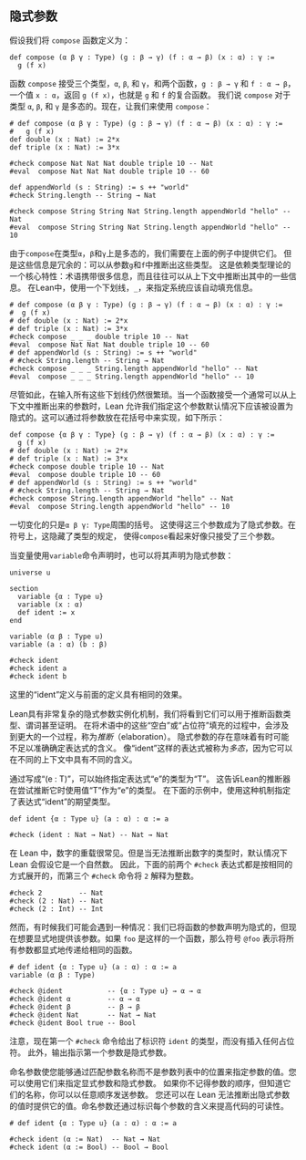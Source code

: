 ## 隐式参数

假设我们将 `compose` 函数定义为：

```lean
def compose (α β γ : Type) (g : β → γ) (f : α → β) (x : α) : γ :=
  g (f x)
```

函数 `compose` 接受三个类型，``α``, ``β``, 和 ``γ``，和两个函数，``g : β → γ`` 和 ``f : α → β``，一个值 `x : α`，返回 ``g (f x)``，也就是 ``g`` 和 ``f`` 的复合函数。
我们说 `compose` 对于类型 ``α``, ``β``, 和 ``γ`` 是多态的。现在，让我们来使用 `compose`：

```lean
# def compose (α β γ : Type) (g : β → γ) (f : α → β) (x : α) : γ :=
#   g (f x)
def double (x : Nat) := 2*x
def triple (x : Nat) := 3*x

#check compose Nat Nat Nat double triple 10 -- Nat
#eval  compose Nat Nat Nat double triple 10 -- 60

def appendWorld (s : String) := s ++ "world"
#check String.length -- String → Nat

#check compose String String Nat String.length appendWorld "hello" -- Nat
#eval  compose String String Nat String.length appendWorld "hello" -- 10
```

由于``compose``在类型``α``，``β``和``γ``上是多态的，我们需要在上面的例子中提供它们。
但是这些信息是冗余的：可以从参数``g``和``f``中推断出这些类型。
这是依赖类型理论的一个核心特性：术语携带很多信息，而且往往可以从上下文中推断出其中的一些信息。
在Lean中，使用一个下划线，``_``，来指定系统应该自动填充信息。

```lean
# def compose (α β γ : Type) (g : β → γ) (f : α → β) (x : α) : γ :=
#  g (f x)
# def double (x : Nat) := 2*x
# def triple (x : Nat) := 3*x
#check compose _ _ _ double triple 10 -- Nat
#eval  compose Nat Nat Nat double triple 10 -- 60
# def appendWorld (s : String) := s ++ "world"
# #check String.length -- String → Nat
#check compose _ _ _ String.length appendWorld "hello" -- Nat
#eval  compose _ _ _ String.length appendWorld "hello" -- 10
```

尽管如此，在输入所有这些下划线仍然很繁琐。当一个函数接受一个通常可以从上下文中推断出来的参数时，Lean 允许我们指定这个参数默认情况下应该被设置为隐式的。这可以通过将参数放在花括号中来实现，如下所示：

```lean
def compose {α β γ : Type} (g : β → γ) (f : α → β) (x : α) : γ :=
  g (f x)
# def double (x : Nat) := 2*x
# def triple (x : Nat) := 3*x
#check compose double triple 10 -- Nat
#eval  compose double triple 10 -- 60
# def appendWorld (s : String) := s ++ "world"
# #check String.length -- String → Nat
#check compose String.length appendWorld "hello" -- Nat
#eval  compose String.length appendWorld "hello" -- 10
```

一切变化的只是``α β γ: Type``周围的括号。
这使得这三个参数成为了隐式参数。在符号上，这隐藏了类型的规定，
使得``compose``看起来好像只接受了三个参数。

当变量使用``variable``命令声明时，也可以将其声明为隐式参数：

```lean
universe u

section
  variable {α : Type u}
  variable (x : α)
  def ident := x
end

variable (α β : Type u)
variable (a : α) (b : β)

#check ident
#check ident a
#check ident b
```

这里的“ident”定义与前面的定义具有相同的效果。

Lean具有非常复杂的隐式参数实例化机制，我们将看到它们可以用于推断函数类型、谓词甚至证明。
在将术语中的这些“空白”或“占位符”填充的过程中，会涉及到更大的一个过程，称为*推断*（elaboration）。
隐式参数的存在意味着有时可能不足以准确确定表达式的含义。
像“ident”这样的表达式被称为*多态*，因为它可以在不同的上下文中具有不同的含义。

通过写成“(e : T)”，可以始终指定表达式“e”的类型为“T”。
这告诉Lean的推断器在尝试推断它时使用值“T”作为“e”的类型。
在下面的示例中，使用这种机制指定了表达式“ident”的期望类型。

```lean
def ident {α : Type u} (a : α) : α := a

#check (ident : Nat → Nat) -- Nat → Nat
```

在 Lean 中，数字的重载很常见。但是当无法推断出数字的类型时，默认情况下 Lean 会假设它是一个自然数。
因此，下面的前两个 ``#check`` 表达式都是按相同的方式展开的，而第三个 ``#check`` 命令将 ``2`` 解释为整数。

```lean
#check 2         -- Nat
#check (2 : Nat) -- Nat
#check (2 : Int) -- Int
```

然而，有时候我们可能会遇到一种情况：我们已将函数的参数声明为隐式的，但现在想要显式地提供该参数。如果 ``foo`` 是这样的一个函数，那么符号 ``@foo`` 表示将所有参数都显式地传递给相同的函数。

```lean
# def ident {α : Type u} (a : α) : α := a
variable (α β : Type)

#check @ident           -- {α : Type u} → α → α
#check @ident α         -- α → α
#check @ident β         -- β → β
#check @ident Nat       -- Nat → Nat
#check @ident Bool true -- Bool
```

注意，现在第一个 ``#check`` 命令给出了标识符 ``ident`` 的类型，而没有插入任何占位符。
此外，输出指示第一个参数是隐式参数。

命名参数使您能够通过匹配参数名称而不是参数列表中的位置来指定参数的值。您可以使用它们来指定显式参数和隐式参数。
如果你不记得参数的顺序，但知道它们的名称，你可以以任意顺序发送参数。
您还可以在 Lean 无法推断出隐式参数的值时提供它的值。命名参数还通过标识每个参数的含义来提高代码的可读性。

```lean
# def ident {α : Type u} (a : α) : α := a

#check ident (α := Nat)  -- Nat → Nat
#check ident (α := Bool) -- Bool → Bool
```

